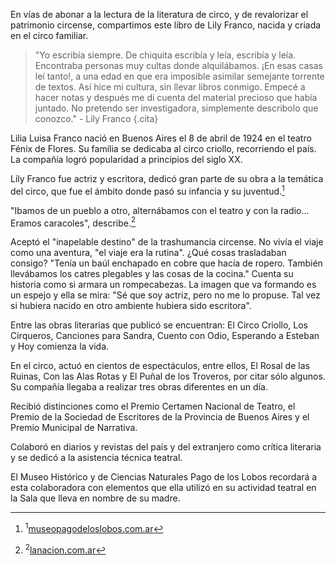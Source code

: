 En vías de abonar a la lectura de la literatura de circo, y de revalorizar el patrimonio circense, compartimos este libro de Lily Franco, nacida y criada en el circo familiar.

>"Yo escribía siempre. De chiquita escribía y leía, escribía y leía. Encontraba personas muy cultas donde alquilábamos. ¡En esas casas leí tanto!, a una edad en que era imposible asimilar semejante torrente de textos. Así hice mi cultura, sin llevar libros conmigo. Empecé a hacer notas y después me di cuenta del material precioso que había juntado. No pretendo ser investigadora, simplemente describolo que conozco."
> <span class="firma">- Lily Franco</span>
{.cita}

Lilia Luisa Franco nació en Buenos Aires el 8 de abril de 1924 en el teatro Fénix de Flores. Su familia se dedicaba al circo criollo, recorriendo el país. La compañía logró popularidad a principios del siglo XX.

Lily Franco fue actriz y escritora, dedicó gran parte de su obra a la temática del circo, que fue el ámbito donde pasó su infancia y su juventud.[^1]

"Ibamos de un pueblo a otro, alternábamos con el teatro y con la radio... Eramos caracoles", describe.[^2]

Aceptó el "inapelable destino" de la trashumancia circense. No vivía el viaje como una aventura, "el viaje era la rutina". ¿Qué cosas trasladaban consigo? "Tenía un baúl enchapado en cobre que hacía de ropero. También llevábamos los catres plegables y las cosas de la cocina." Cuenta su historia como si armara un rompecabezas. La imagen que va formando es un espejo y ella se mira: "Sé que soy actriz, pero no me lo propuse. Tal vez si hubiera nacido en otro ambiente hubiera sido escritora".

Entre las obras literarias que publicó se encuentran: El Circo Criollo, Los Cirqueros, Canciones para Sandra, Cuento con Odio, Esperando a Esteban y Hoy comienza la vida.

En el circo, actuó en cientos de espectáculos, entre ellos, El Rosal de las Ruinas, Con las Alas Rotas y El Puñal de los Troveros, por citar sólo algunos. Su compañía llegaba a realizar tres obras diferentes en un día.

Recibió distinciones como el Premio Certamen Nacional de Teatro, el Premio de la Sociedad de Escritores de la Provincia de Buenos Aires y el Premio Municipal de Narrativa.

Colaboró en diarios y revistas del país y del extranjero como crítica literaria y se dedicó a la asistencia técnica teatral.

El Museo Histórico y de Ciencias Naturales Pago de los Lobos recordará a esta colaboradora con elementos que ella utilizó en su actividad teatral en la Sala que lleva en nombre de su madre.

[^1]: <sup>1</sup>[museopagodeloslobos.com.ar](http://www.museopagodeloslobos.com.ar/2013/09/lily-franco-1929-2013.html)
[^2]: <sup>2</sup>[lanacion.com.ar](https://www.lanacion.com.ar/economia/campo/testimonio-del-circo-criollo-nid196310/)
